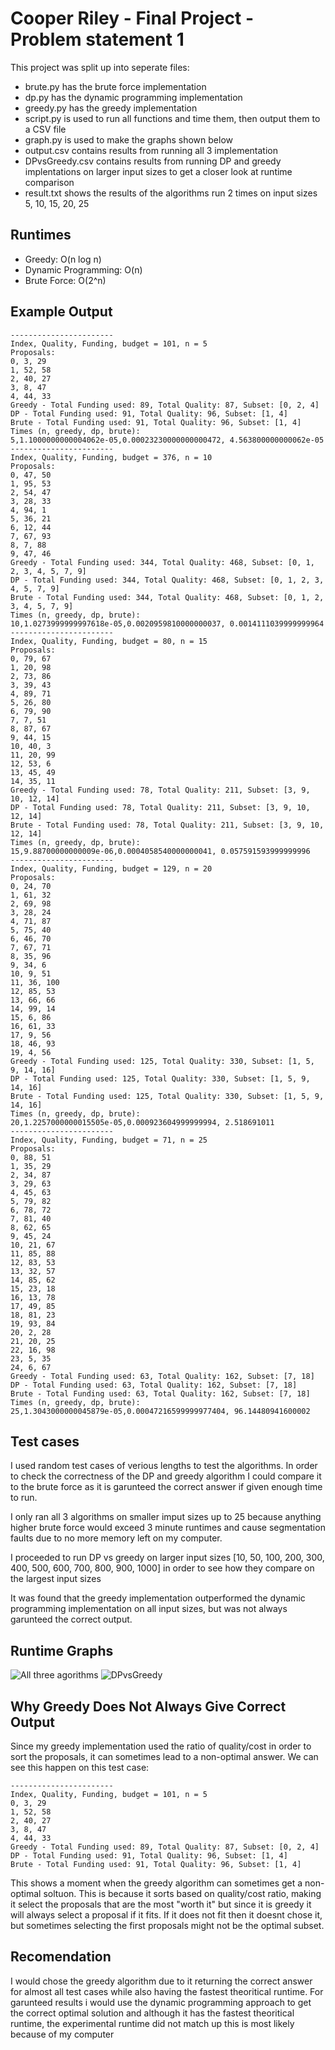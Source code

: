 # Cooper Riley - Final Project - Problem statement 1


This project was split up into seperate files:

- brute.py has the brute force implementation 
- dp.py has the dynamic programming implementation
- greedy.py has the greedy implementation 
- script.py is used to run all functions and time them, then output them to a CSV file
- graph.py is used to make the graphs shown below
- output.csv contains results from running all 3 implementation 
- DPvsGreedy.csv contains results from running DP and greedy implentations on larger input sizes to get a closer look at runtime comparison
- result.txt shows the results of the algorithms run 2 times on input sizes 5, 10, 15, 20, 25



## Runtimes

- Greedy: O(n log n)
- Dynamic Programming: O(n)
- Brute Force: O(2^n)

## Example Output
    -----------------------
    Index, Quality, Funding, budget = 101, n = 5
    Proposals:
    0, 3, 29
    1, 52, 58
    2, 40, 27
    3, 8, 47
    4, 44, 33
    Greedy - Total Funding used: 89, Total Quality: 87, Subset: [0, 2, 4]
    DP - Total Funding used: 91, Total Quality: 96, Subset: [1, 4]
    Brute - Total Funding used: 91, Total Quality: 96, Subset: [1, 4]
    Times (n, greedy, dp, brute):
    5,1.1000000000004062e-05,0.00023230000000000472, 4.563800000000062e-05
    -----------------------
    Index, Quality, Funding, budget = 376, n = 10
    Proposals:
    0, 47, 50
    1, 95, 53
    2, 54, 47
    3, 28, 33
    4, 94, 1
    5, 36, 21
    6, 12, 44
    7, 67, 93
    8, 7, 88
    9, 47, 46
    Greedy - Total Funding used: 344, Total Quality: 468, Subset: [0, 1, 2, 3, 4, 5, 7, 9]
    DP - Total Funding used: 344, Total Quality: 468, Subset: [0, 1, 2, 3, 4, 5, 7, 9]
    Brute - Total Funding used: 344, Total Quality: 468, Subset: [0, 1, 2, 3, 4, 5, 7, 9]
    Times (n, greedy, dp, brute):
    10,1.0273999999997618e-05,0.0020959810000000037, 0.0014111039999999964
    -----------------------
    Index, Quality, Funding, budget = 80, n = 15
    Proposals:
    0, 79, 67
    1, 20, 98
    2, 73, 86
    3, 39, 43
    4, 89, 71
    5, 26, 80
    6, 79, 90
    7, 7, 51
    8, 87, 67
    9, 44, 15
    10, 40, 3
    11, 20, 99
    12, 53, 6
    13, 45, 49
    14, 35, 11
    Greedy - Total Funding used: 78, Total Quality: 211, Subset: [3, 9, 10, 12, 14]
    DP - Total Funding used: 78, Total Quality: 211, Subset: [3, 9, 10, 12, 14]
    Brute - Total Funding used: 78, Total Quality: 211, Subset: [3, 9, 10, 12, 14]
    Times (n, greedy, dp, brute):
    15,9.88700000000009e-06,0.0004058540000000041, 0.057591593999999996
    -----------------------
    Index, Quality, Funding, budget = 129, n = 20
    Proposals:
    0, 24, 70
    1, 61, 32
    2, 69, 98
    3, 28, 24
    4, 71, 87
    5, 75, 40
    6, 46, 70
    7, 67, 71
    8, 35, 96
    9, 34, 6
    10, 9, 51
    11, 36, 100
    12, 85, 53
    13, 66, 66
    14, 99, 14
    15, 6, 86
    16, 61, 33
    17, 9, 56
    18, 46, 93
    19, 4, 56
    Greedy - Total Funding used: 125, Total Quality: 330, Subset: [1, 5, 9, 14, 16]
    DP - Total Funding used: 125, Total Quality: 330, Subset: [1, 5, 9, 14, 16]
    Brute - Total Funding used: 125, Total Quality: 330, Subset: [1, 5, 9, 14, 16]
    Times (n, greedy, dp, brute):
    20,1.2257000000015505e-05,0.000923604999999994, 2.518691011
    -----------------------
    Index, Quality, Funding, budget = 71, n = 25
    Proposals:
    0, 88, 51
    1, 35, 29
    2, 34, 87
    3, 29, 63
    4, 45, 63
    5, 79, 82
    6, 78, 72
    7, 81, 40
    8, 62, 65
    9, 45, 24
    10, 21, 67
    11, 85, 88
    12, 83, 53
    13, 32, 57
    14, 85, 62
    15, 23, 18
    16, 13, 78
    17, 49, 85
    18, 81, 23
    19, 93, 84
    20, 2, 28
    21, 20, 25
    22, 16, 98
    23, 5, 35
    24, 6, 67
    Greedy - Total Funding used: 63, Total Quality: 162, Subset: [7, 18]
    DP - Total Funding used: 63, Total Quality: 162, Subset: [7, 18]
    Brute - Total Funding used: 63, Total Quality: 162, Subset: [7, 18]
    Times (n, greedy, dp, brute):
    25,1.3043000000045879e-05,0.00047216599999977404, 96.14480941600002

## Test cases
I used random test cases of verious lengths to test the algorithms. In order to check the correctness of the DP and greedy algorithm I could compare it to the brute force as it is garunteed the correct answer if given enough time to run. 

I only ran all 3 algorithms on smaller imput sizes up to 25 because anything higher brute force would exceed 3 minute runtimes and cause segmentation faults due to no more memory left on my computer. 

I proceeded to run DP vs greedy on larger input sizes [10, 50, 100, 200, 300, 400, 500, 600, 700, 800, 900, 1000] in order to see how they compare on the largest input sizes

It was found that the greedy implementation outperformed the dynamic programming implementation on all input sizes, but was not always garunteed the correct output.

## Runtime Graphs
![All three agorithms](performance.png)
![DPvsGreedy](DPvsGreedy.png)



## Why Greedy Does Not Always Give Correct Output
Since my greedy implementation used the ratio of quality/cost in order to sort the proposals, it can sometimes lead to a non-optimal answer. We can see this happen on this test case:
```
-----------------------
Index, Quality, Funding, budget = 101, n = 5
0, 3, 29
1, 52, 58
2, 40, 27
3, 8, 47
4, 44, 33
Greedy - Total Funding used: 89, Total Quality: 87, Subset: [0, 2, 4]
DP - Total Funding used: 91, Total Quality: 96, Subset: [1, 4]
Brute - Total Funding used: 91, Total Quality: 96, Subset: [1, 4]
```

This shows a moment when the greedy algorithm can sometimes get a non-optimal soltuon. This is because it sorts based on quality/cost ratio, making it select the proposals that are the most "worth it" but since it is greedy it will always select a proposal if it fits. If it does not fit then it doesnt chose it, but sometimes selecting the first proposals might not be the optimal subset.


## Recomendation
I would chose the greedy algorithm due to it returning the correct answer for almost all test cases while also having the fastest theoritical runtime. For garunteed results i would use the dynamic programming approach to get the correct optimal solution and although it has the fastest theoritical runtime, the experimental runtime did not match up this is most likely because of my computer




